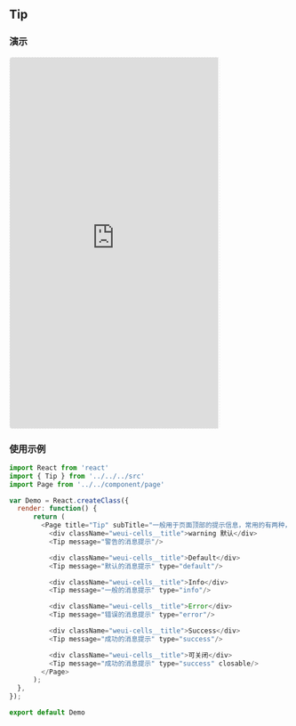 ## Tip

### 演示
<div style="width:377px;height:667px;display:inline-block;border:1px dashed #ececec;border-radius:5px;overflow:hidden;">
  <iframe src="http://aitter.oschina.io/#/tip" width="375" height="667" border="0" frameborder="0"></iframe>
</div>

### 使用示例

``` javascript
import React from 'react'
import { Tip } from '../../../src'
import Page from '../../component/page'

var Demo = React.createClass({
  render: function() {
      return (
        <Page title="Tip" subTitle="一般用于页面顶部的提示信息，常用的有两种，一种是带背景颜色和图标警告消息，一种是没有背景，文字居中的一般消息。">
          <div className="weui-cells__title">warning 默认</div>
          <Tip message="警告的消息提示"/>

          <div className="weui-cells__title">Default</div>
          <Tip message="默认的消息提示" type="default"/>

          <div className="weui-cells__title">Info</div>
          <Tip message="一般的消息提示" type="info"/>

          <div className="weui-cells__title">Error</div>
          <Tip message="错误的消息提示" type="error"/>

          <div className="weui-cells__title">Success</div>
          <Tip message="成功的消息提示" type="success"/>

          <div className="weui-cells__title">可关闭</div>
          <Tip message="成功的消息提示" type="success" closable/>
        </Page>
      );
  },
});

export default Demo

```
